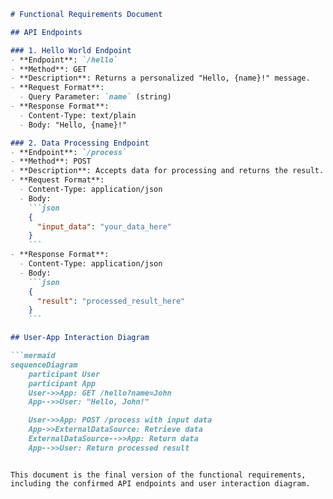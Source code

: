 ```markdown
# Functional Requirements Document

## API Endpoints

### 1. Hello World Endpoint
- **Endpoint**: `/hello`
- **Method**: GET
- **Description**: Returns a personalized "Hello, {name}!" message.
- **Request Format**: 
  - Query Parameter: `name` (string)
- **Response Format**: 
  - Content-Type: text/plain
  - Body: "Hello, {name}!"

### 2. Data Processing Endpoint
- **Endpoint**: `/process`
- **Method**: POST
- **Description**: Accepts data for processing and returns the result. This may involve external data source interaction or calculations.
- **Request Format**: 
  - Content-Type: application/json
  - Body: 
    ```json
    {
      "input_data": "your_data_here"
    }
    ```
- **Response Format**: 
  - Content-Type: application/json
  - Body: 
    ```json
    {
      "result": "processed_result_here"
    }
    ```

## User-App Interaction Diagram

```mermaid
sequenceDiagram
    participant User
    participant App
    User->>App: GET /hello?name=John
    App-->>User: "Hello, John!"

    User->>App: POST /process with input data
    App->>ExternalDataSource: Retrieve data
    ExternalDataSource-->>App: Return data
    App-->>User: Return processed result
```
```

This document is the final version of the functional requirements, including the confirmed API endpoints and user interaction diagram.